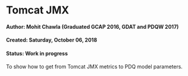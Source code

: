 # Tomcat JMX


#### Author:   Mohit Chawla (Graduated GCAP 2016, GDAT and PDQW 2017)
#### Created:  Saturday, October 06, 2018 
#### Status:   Work in progress 


To show how to get from Tomcat JMX metrics to PDQ model parameters.

